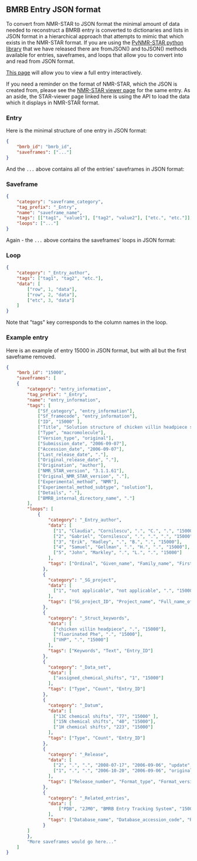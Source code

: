 ## BMRB Entry JSON format

To convert from NMR-STAR to JSON format the minimal amount of data needed to
reconstruct a BMRB entry is converted to dictionaries and lists in JSON format
in a hierarchical approach that attempts to mimic that which exists in the
NMR-STAR format. If you are using the
[PyNMR-STAR python library](https://github.com/uwbmrb/PyNMRSTAR) that we have
released there are fromJSON() and toJSON() methods available for entries,
saveframes, and loops that allow you to convert into and read from JSON format.

[This page](http://www.jsoneditoronline.org/?url=http://webapi.bmrb.wisc.edu/current/rest/entry/15000/)
will allow you to view a full entry interactively.

If you need a reminder on the format of NMR-STAR, which the JSON is created
from, please see the
[NMR-STAR viewer page](http://www.bmrb.wisc.edu/dictionary/starviewer/?entry=15000)
for the same entry. As an aside, the STAR-viewer page linked here is using the
API to load the data which it displays in NMR-STAR format.

### Entry

Here is the minimal structure of one entry in JSON format:

```json
{
    "bmrb_id": "bmrb_id",
    "saveframes": ["..."]
}
```

And the `...` above contains all of the entries' saveframes in JSON format:

### Saveframe

```json
{
    "category": "saveframe_category",
    "tag_prefix": "_Entry",
    "name": "saveframe_name",
    "tags": [["tag1", "value1"], ["tag2", "value2"], ["etc.", "etc."]],
    "loops": ["..."]
}
```

Again - the `...` above contains the saveframes' loops in JSON format:

### Loop

```json
{
    "category": "_Entry_author",
    "tags": ["tag1", "tag2", "etc."],
    "data": [
        ["row", 1, "data"],
        ["row", 2, "data"],
        ["etc", 3, "data"]
    ]
}
```

Note that "tags" key corresponds to the column names in the loop.

### Example entry

Here is an example of entry 15000 in JSON format, but with all but the first
saveframe removed.

```json
{
    "bmrb_id": "15000",
    "saveframes": [
    {
        "category": "entry_information",
        "tag_prefix": "_Entry",
        "name": "entry_information",
        "tags": [
            ["Sf_category", "entry_information"],
            ["Sf_framecode", "entry_information"],
            ["ID", "15000" ],
            ["Title", "Solution structure of chicken villin headpiece subdomain containing a fluorinated side chain in the core\n"],
            ["Type", "macromolecule"],
            ["Version_type", "original"],
            ["Submission_date", "2006-09-07"],
            ["Accession_date", "2006-09-07"],
            ["Last_release_date", "."],
            ["Original_release_date", "."],
            ["Origination", "author"],
            ["NMR_STAR_version", "3.1.1.61"],
            ["Original_NMR_STAR_version", "."],
            ["Experimental_method", "NMR"],
            ["Experimental_method_subtype", "solution"],
            ["Details", "."],
            ["BMRB_internal_directory_name", "."]
        ],
        "loops": [
            {
                "category": "_Entry_author",
                "data": [
                  ["1", "Claudia", "Cornilescu", ".", "C.", ".", "15000"],
                  ["2", "Gabriel", "Cornilescu", ".", ".", ".", "15000"],
                  ["3", "Erik", "Hadley", ".", "B.", ".", "15000"],
                  ["4", "Samuel", "Gellman", ".", "H.", ".", "15000"],
                  ["5", "John", "Markley", ".", "L.", ".", "15000"]
                ],
                "tags": ["Ordinal", "Given_name", "Family_name", "First_initial", "Middle_initials", "Family_title", "Entry_ID"]
              },
              {
                "category": "_SG_project",
                "data": [
                  ["1", "not applicable", "not applicable", ".", "15000"]
                ],
                "tags": ["SG_project_ID", "Project_name", "Full_name_of_center", "Initial_of_center", "Entry_ID"]
              },
              {
                "category": "_Struct_keywords",
                "data": [
                  ["chicken villin headpiece", ".", "15000"],
                  ["fluorinated Phe", ".", "15000"],
                  ["VHP", ".", "15000"]
                ],
                "tags": ["Keywords", "Text", "Entry_ID"]
              },
              {
                "category": "_Data_set",
                "data": [
                  ["assigned_chemical_shifts", "1", "15000"]
                ],
                "tags": ["Type", "Count", "Entry_ID"]
              },
              {
                "category": "_Datum",
                "data": [
                  ["13C chemical shifts", "77", "15000" ],
                  ["15N chemical shifts", "40", "15000"],
                  ["1H chemical shifts", "223", "15000"]
                ],
                "tags": ["Type", "Count", "Entry_ID"]
              },
              {
                "category": "_Release",
                "data": [
                  ["2", ".", ".", "2008-07-17", "2006-09-06", "update", "BMRB", "complete entry citation", "15000"],
                  ["1", ".", ".", "2006-10-20", "2006-09-06", "original", "author", "original release", "15000"]
                ],
                "tags": ["Release_number", "Format_type", "Format_version", "Date", "Submission_date", "Type", "Author", "Detail", "Entry_ID"]
              },
              {
                "category": "_Related_entries",
                "data": [
                    ["PDB", "2JM0", "BMRB Entry Tracking System", "15000"]
                ],
                "tags": ["Database_name", "Database_accession_code", "Relationship", "Entry_ID"]
              }
        ]
        },
        "More saveframes would go here..."
    ]
}
```
